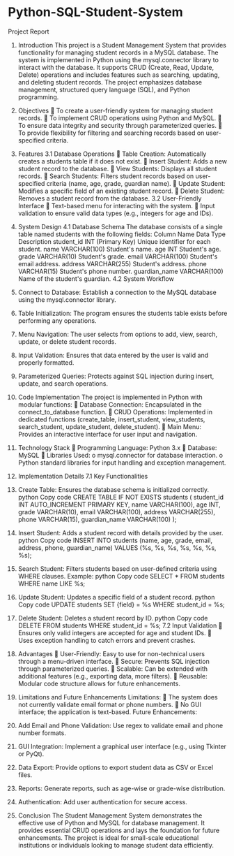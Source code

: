# Python-SQL-Student-System
Project Report

1. Introduction
This project is a Student Management System that provides functionality for managing student
records in a MySQL database. The system is implemented in Python using the
mysql.connector library to interact with the database. It supports CRUD (Create, Read,
Update, Delete) operations and includes features such as searching, updating, and deleting
student records. The project emphasizes database management, structured query language
(SQL), and Python programming.


2. Objectives
 To create a user-friendly system for managing student records.
 To implement CRUD operations using Python and MySQL.
 To ensure data integrity and security through parameterized queries.
 To provide flexibility for filtering and searching records based on user-specified criteria.


3. Features
3.1 Database Operations
 Table Creation: Automatically creates a students table if it does not exist.
 Insert Student: Adds a new student record to the database.
 View Students: Displays all student records.
 Search Students: Filters student records based on user-specified criteria (name, age,
grade, guardian name).
 Update Student: Modifies a specific field of an existing student record.
 Delete Student: Removes a student record from the database.
3.2 User-Friendly Interface
 Text-based menu for interacting with the system.
 Input validation to ensure valid data types (e.g., integers for age and IDs).


4. System Design
4.1 Database Schema
The database consists of a single table named students with the following fields:
Column Name Data Type Description
student_id INT (Primary Key) Unique identifier for each student.
name VARCHAR(100) Student's name.
age INT Student's age.
grade VARCHAR(10) Student's grade.
email VARCHAR(100) Student's email address.
address VARCHAR(255) Student's address.
phone VARCHAR(15) Student's phone number.
guardian_name VARCHAR(100) Name of the student's guardian.
4.2 System Workflow
1. Connect to Database: Establish a connection to the MySQL database using the
mysql.connector library.
2. Table Initialization: The program ensures the students table exists before performing
any operations.
3. Menu Navigation: The user selects from options to add, view, search, update, or delete
student records.
4. Input Validation: Ensures that data entered by the user is valid and properly formatted.
5. Parameterized Queries: Protects against SQL injection during insert, update, and search
operations.


5. Code Implementation
The project is implemented in Python with modular functions:
 Database Connection: Encapsulated in the connect_to_database function.
 CRUD Operations: Implemented in dedicated functions (create_table,
insert_student, view_students, search_student, update_student,
delete_student).
 Main Menu: Provides an interactive interface for user input and navigation.


6. Technology Stack
 Programming Language: Python 3.x
 Database: MySQL
 Libraries Used:
o mysql.connector for database interaction.
o Python standard libraries for input handling and exception management.


7. Implementation Details
7.1 Key Functionalities
1. Create Table: Ensures the database schema is initialized correctly.
python
Copy code
CREATE TABLE IF NOT EXISTS students (
student_id INT AUTO_INCREMENT PRIMARY KEY,
name VARCHAR(100),
age INT,
grade VARCHAR(10),
email VARCHAR(100),
address VARCHAR(255),
phone VARCHAR(15),
guardian_name VARCHAR(100)
);
2. Insert Student: Adds a student record with details provided by the user.
python
Copy code
INSERT INTO students (name, age, grade, email, address, phone,
guardian_name)
VALUES (%s, %s, %s, %s, %s, %s, %s);
3. Search Student: Filters students based on user-defined criteria using WHERE clauses.
Example:
python
Copy code
SELECT * FROM students WHERE name LIKE %s;
4. Update Student: Updates a specific field of a student record.
python
Copy code
UPDATE students SET {field} = %s WHERE student_id = %s;
5. Delete Student: Deletes a student record by ID.
python
Copy code
DELETE FROM students WHERE student_id = %s;
7.2 Input Validation
 Ensures only valid integers are accepted for age and student IDs.
 Uses exception handling to catch errors and prevent crashes.


8. Advantages
 User-Friendly: Easy to use for non-technical users through a menu-driven interface.
 Secure: Prevents SQL injection through parameterized queries.
 Scalable: Can be extended with additional features (e.g., exporting data, more filters).
 Reusable: Modular code structure allows for future enhancements.


9. Limitations and Future Enhancements
Limitations:
 The system does not currently validate email format or phone numbers.
 No GUI interface; the application is text-based.
Future Enhancements:
1. Add Email and Phone Validation: Use regex to validate email and phone number
formats.
2. GUI Integration: Implement a graphical user interface (e.g., using Tkinter or PyQt).
3. Data Export: Provide options to export student data as CSV or Excel files.
4. Reports: Generate reports, such as age-wise or grade-wise distribution.
5. Authentication: Add user authentication for secure access.


10. Conclusion
The Student Management System demonstrates the effective use of Python and MySQL for
database management. It provides essential CRUD operations and lays the foundation for future
enhancements. The project is ideal for small-scale educational institutions or individuals looking
to manage student data efficiently.
